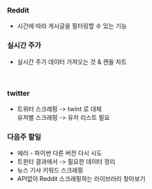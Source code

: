 ### Reddit
* 시간에 따라 게시글을 필터링할 수 있는 기능

### 실시간 주가
* 실시간 주가 데이터 가져오는 것 & 캔들 차트

<br>

### twitter
- 트위터 스크래핑 -> twint 로 대체 
  <br> 유저별 스크래핑 -> 유저 리스트 필요

### 다음주 할일 
- 에러 - 파이썬 다른 버전 다시 시도
- 트윈터 결과에서 -> 필요한 데이터 정리  
- 뉴스 기사 키워드 스크래핑
- API없이 Reddit 스크래핑하는 라이브러리 찾아보기
